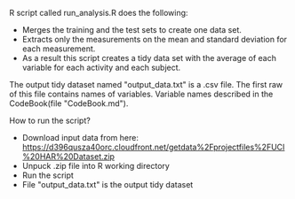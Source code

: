 R script called run_analysis.R does the following:
* Merges the training and the test sets to create one data set.
* Extracts only the measurements on the mean and standard deviation for each measurement.
* As a result this script creates a tidy data set with the average of each variable for each activity and each subject.

The output tidy dataset named "output_data.txt" is a .csv file. The first raw of this file contains names of variables. Variable names described in the CodeBook(file "CodeBook.md").

How to run the script?
* Download input data from here: https://d396qusza40orc.cloudfront.net/getdata%2Fprojectfiles%2FUCI%20HAR%20Dataset.zip
* Unpuck .zip file into R working directory
* Run the script
* File "output_data.txt" is the output tidy dataset
